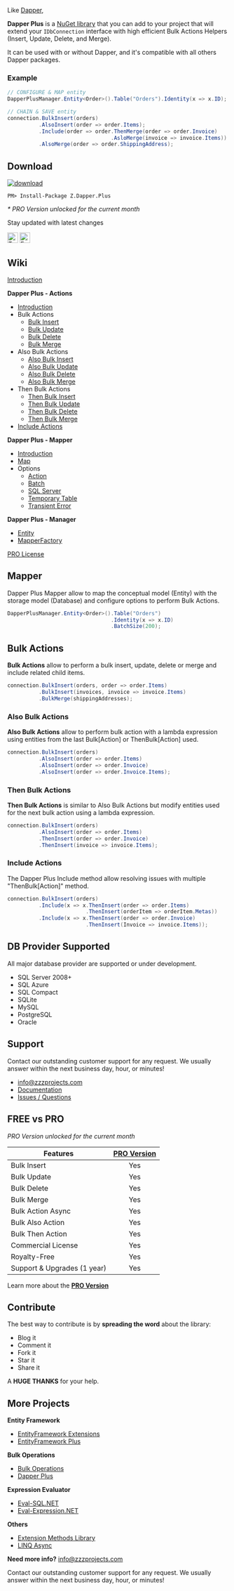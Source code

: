 Like [Dapper](https://github.com/StackExchange/dapper-dot-net), 

**Dapper Plus** is a [NuGet library](https://www.nuget.org/packages/Z.Dapper.Plus/) that you can add to your project that will extend your `IDbConnection` interface with high efficient Bulk Actions Helpers (Insert, Update, Delete, and Merge).

It can be used with or without Dapper, and it's compatible with all others Dapper packages.

### Example
```csharp
// CONFIGURE & MAP entity
DapperPlusManager.Entity<Order>().Table("Orders").Identity(x => x.ID);

// CHAIN & SAVE entity
connection.BulkInsert(orders)
          .AlsoInsert(order => order.Items);
          .Include(order => order.ThenMerge(order => order.Invoice)
                                 .AsloMerge(invoice => invoice.Items))
          .AlsoMerge(order => order.ShippingAddress);	
```

## Download
<a href="https://www.nuget.org/packages/Z.Dapper.Plus/" target="_blank"><img src="https://zzzprojects.github.io/images/nuget/dapper-plus-v.svg" alt="download" /></a>
<a href="https://www.nuget.org/packages/Z.Dapper.Plus/" target="_blank"><img src="https://zzzprojects.github.io/images/nuget/dapper-plus-d.svg" alt="" /></a>

```
PM> Install-Package Z.Dapper.Plus
```

_* PRO Version unlocked for the current month_

Stay updated with latest changes

<a href="https://twitter.com/zzzprojects" target="_blank"><img src="http://www.zzzprojects.com/images/twitter_follow.png" alt="Twitter Follow" height="24" /></a>
<a href="https://www.facebook.com/zzzprojects/" target="_blank"><img src="http://www.zzzprojects.com/images/facebook_like.png" alt="Facebook Like" height="24" /></a>

## Wiki
[Introduction][dapper_plus_introduction]

**Dapper Plus -  Actions**
- [Introduction][dapper_plus_actions_introduction]
- Bulk Actions
   - [Bulk Insert][dapper_plus_bulk_insert]
   - [Bulk Update][dapper_plus_bulk_update]
   - [Bulk Delete][dapper_plus_bulk_delete]
   - [Bulk Merge][dapper_plus_bulk_merge]
- Also Bulk Actions
   - [Also Bulk Insert][dapper_plus_also_bulk_insert]
   - [Also Bulk Update][dapper_plus_also_bulk_update]
   - [Also Bulk Delete][dapper_plus_also_bulk_delete]
   - [Also Bulk Merge][dapper_plus_also_bulk_merge]
- Then Bulk Actions
   - [Then Bulk Insert][dapper_plus_then_bulk_insert]
   - [Then Bulk Update][dapper_plus_then_bulk_update]
   - [Then Bulk Delete][dapper_plus_then_bulk_delete]
   - [Then Bulk Merge][dapper_plus_then_bulk_merge]
- [Include Actions][dapper_plus_include_actions]

**Dapper Plus - Mapper**
- [Introduction][dapper_plus_mapper_introduction]
- [Map][dapper_plus_mapper_map]
- Options
   - [Action][dapper_plus_mapper_action]
   - [Batch][dapper_plus_mapper_batch]
   - [SQL Server][dapper_plus_mapper_sql_server]
   - [Temporary Table][dapper_plus_mapper_temporary_table]
   - [Transient Error][dapper_plus_mapper_transient_error]
 
**Dapper Plus - Manager**
- [Entity][dapper_plus_manager_entity]
- [MapperFactory][dapper_plus_manager_mapperfactory]

[PRO License][dapper_plus_pro_license]

## Mapper
Dapper Plus Mapper allow to map the conceptual model (Entity) with the storage model (Database) and configure options to perform Bulk Actions.
```csharp
DapperPlusManager.Entity<Order>().Table("Orders")
                                 .Identity(x => x.ID)
                                 .BatchSize(200);
```

## Bulk Actions
**Bulk Actions** allow to perform a bulk insert, update, delete or merge and include related child items.
```csharp
connection.BulkInsert(orders, order => order.Items)
          .BulkInsert(invoices, invoice => invoice.Items)
          .BulkMerge(shippingAddresses);
```
### Also Bulk Actions
**Also Bulk Actions** allow to perform bulk action with a lambda expression using entities from the last Bulk[Action] or ThenBulk[Action] used.

```csharp
connection.BulkInsert(orders)
          .AlsoInsert(order => order.Items)
          .AlsoInsert(order => order.Invoice)
          .AlsoInsert(order => order.Invoice.Items);
```
### Then Bulk Actions
**Then Bulk Actions** is similar to Also Bulk Actions but modify entities used for the next bulk action using a lambda expression.

```csharp
connection.BulkInsert(orders)
          .AlsoInsert(order => order.Items)
          .ThenInsert(order => order.Invoice)
          .ThenInsert(invoice => invoice.Items);
```

### Include Actions
The Dapper Plus Include method allow resolving issues with multiple "ThenBulk[Action]" method.

```csharp
connection.BulkInsert(orders)
          .Include(x => x.ThenInsert(order => order.Items)
                         .ThenInsert(orderItem => orderItem.Metas))
          .Include(x => x.ThenInsert(order => order.Invoice)
                         .ThenInsert(Invoice => invoice.Items));   	
```
## DB Provider Supported
All major database provider are supported or under development.
- SQL Server 2008+
- SQL Azure
- SQL Compact
- SQLite
- MySQL
- PostgreSQL
- Oracle

[dapper_plus_introduction]:https://github.com/zzzprojects/Dapper-Plus/wiki/dapper-plus-introduction

[dapper_plus_actions_introduction]:https://github.com/zzzprojects/Dapper-Plus/wiki/dapper-plus-actions-introduction

[dapper_plus_bulk_insert]:https://github.com/zzzprojects/Dapper-Plus/wiki/dapper-plus-bulk-insert
[dapper_plus_bulk_update]:https://github.com/zzzprojects/Dapper-Plus/wiki/dapper-plus-bulk-update
[dapper_plus_bulk_delete]:https://github.com/zzzprojects/Dapper-Plus/wiki/dapper-plus-bulk-delete
[dapper_plus_bulk_merge]:https://github.com/zzzprojects/Dapper-Plus/wiki/dapper-plus-bulk-merge

[dapper_plus_also_bulk_insert]:https://github.com/zzzprojects/Dapper-Plus/wiki/dapper-plus-also-bulk-insert
[dapper_plus_also_bulk_update]:https://github.com/zzzprojects/Dapper-Plus/wiki/dapper-plus-also-bulk-update
[dapper_plus_also_bulk_delete]:https://github.com/zzzprojects/Dapper-Plus/wiki/dapper-plus-also-bulk-delete
[dapper_plus_also_bulk_merge]:https://github.com/zzzprojects/Dapper-Plus/wiki/dapper-plus-also-bulk-merge

[dapper_plus_then_bulk_insert]:https://github.com/zzzprojects/Dapper-Plus/wiki/dapper-plus-then-bulk-insert
[dapper_plus_then_bulk_update]:https://github.com/zzzprojects/Dapper-Plus/wiki/dapper-plus-then-bulk-update
[dapper_plus_then_bulk_delete]:https://github.com/zzzprojects/Dapper-Plus/wiki/dapper-plus-then-bulk-delete
[dapper_plus_then_bulk_merge]:https://github.com/zzzprojects/Dapper-Plus/wiki/dapper-plus-then-bulk-merge

[dapper_plus_include_actions]:https://github.com/zzzprojects/Dapper-Plus/wiki/dapper-plus-include-actions

[dapper_plus_mapper_introduction]:https://github.com/zzzprojects/Dapper-Plus/wiki/dapper-plus-mapper-introduction
[dapper_plus_mapper_map]:https://github.com/zzzprojects/Dapper-Plus/wiki/dapper-plus-mapper-map

[dapper_plus_mapper_action]:https://github.com/zzzprojects/Dapper-Plus/wiki/dapper-plus-mapper-action
[dapper_plus_mapper_batch]:https://github.com/zzzprojects/Dapper-Plus/wiki/dapper-plus-mapper-batch
[dapper_plus_mapper_sql_server]:https://github.com/zzzprojects/Dapper-Plus/wiki/dapper-plus-mapper-sql-server
[dapper_plus_mapper_temporary_table]:https://github.com/zzzprojects/Dapper-Plus/wiki/dapper-plus-mapper-temporary-table
[dapper_plus_mapper_transient_error]:https://github.com/zzzprojects/Dapper-Plus/wiki/dapper-plus-mapper-transient-error

[dapper_plus_manager_entity]:https://github.com/zzzprojects/Dapper-Plus/wiki/dapper-plus-manager-entity
[dapper_plus_manager_mapperfactory]:https://github.com/zzzprojects/Dapper-Plus/wiki/dapper-plus-manager-mapper-factory

[dapper_plus_pro_license]:https://github.com/zzzprojects/Dapper-Plus/wiki/dapper-plus-pro-license

## Support
Contact our outstanding customer support for any request. We usually answer within the next business day, hour, or minutes!

- info@zzzprojects.com
- [Documentation](https://github.com/zzzprojects/Bulk-Operations/wiki)
- [Issues / Questions](https://github.com/zzzprojects/Bulk-Operations/issues)

## FREE vs PRO
_PRO Version unlocked for the current month_

Features                    | [PRO Version](http://dapper-plus.net/#pro)
--------                    | :-------------: |
Bulk Insert                 | Yes
Bulk Update                 | Yes
Bulk Delete                 | Yes
Bulk Merge                  | Yes
Bulk Action Async           | Yes
Bulk Also Action            | Yes
Bulk Then Action            | Yes
Commercial License          | Yes
Royalty-Free                | Yes
Support & Upgrades (1 year) | Yes

Learn more about the **[PRO Version](http://dapper-plus.net/#pro)**

## Contribute
The best way to contribute is by **spreading the word** about the library:

 - Blog it
 - Comment it
 - Fork it
 - Star it
 - Share it
 
A **HUGE THANKS** for your help.

## More Projects

**Entity Framework**
- [EntityFramework Extensions](http://entityframework-extensions.net/)
- [EntityFramework Plus](http://entityframework-plus.net)

**Bulk Operations**
- [Bulk Operations](http://bulk-operations.net/)
- [Dapper Plus](http://dapper-plus.net/)

**Expression Evaluator**
- [Eval-SQL.NET](http://eval-sql.net/)
- [Eval-Expression.NET](http://eval-expression.net/)

**Others**
- [Extension Methods Library](https://github.com/zzzprojects/Z.ExtensionMethods/)
- [LINQ Async](https://github.com/zzzprojects/Linq-AsyncExtensions)

**Need more info?** info@zzzprojects.com

Contact our outstanding customer support for any request. We usually answer within the next business day, hour, or minutes!

